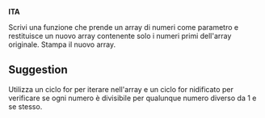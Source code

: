 **ITA**

Scrivi una funzione che prende un array di numeri come parametro e restituisce un nuovo array contenente solo i numeri primi dell'array originale.
Stampa il nuovo array.

## Suggestion ##
Utilizza un ciclo for per iterare nell'array e un ciclo for nidificato per verificare se ogni numero è divisibile per qualunque numero diverso da 1 e se stesso.
